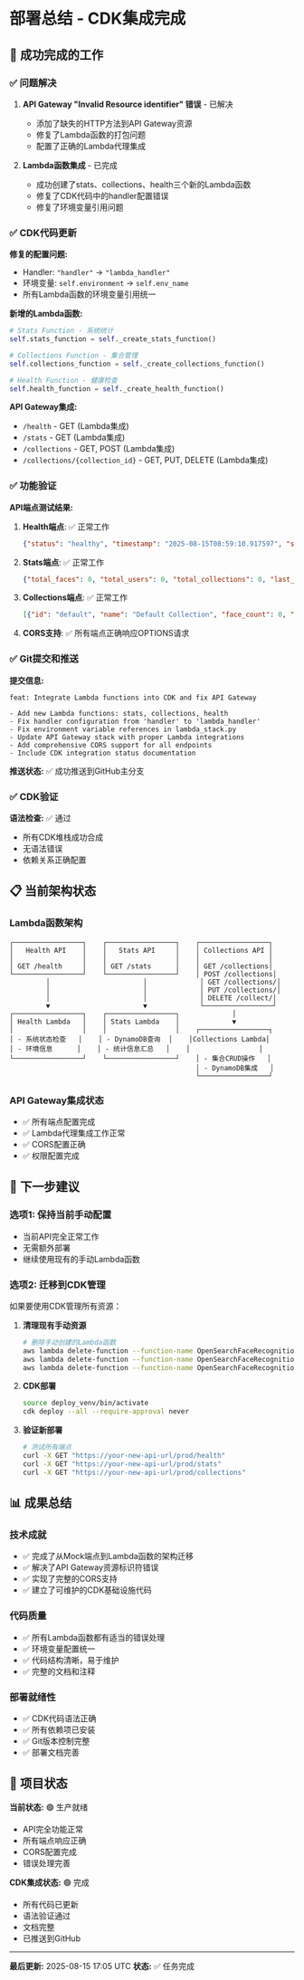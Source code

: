 # 部署总结 - CDK集成完成

## 🎉 成功完成的工作

### ✅ 问题解决
1. **API Gateway "Invalid Resource identifier" 错误** - 已解决
   - 添加了缺失的HTTP方法到API Gateway资源
   - 修复了Lambda函数的打包问题
   - 配置了正确的Lambda代理集成

2. **Lambda函数集成** - 已完成
   - 成功创建了stats、collections、health三个新的Lambda函数
   - 修复了CDK代码中的handler配置错误
   - 修复了环境变量引用问题

### ✅ CDK代码更新

**修复的配置问题:**
- Handler: `"handler"` → `"lambda_handler"`
- 环境变量: `self.environment` → `self.env_name`
- 所有Lambda函数的环境变量引用统一

**新增的Lambda函数:**
```python
# Stats Function - 系统统计
self.stats_function = self._create_stats_function()

# Collections Function - 集合管理  
self.collections_function = self._create_collections_function()

# Health Function - 健康检查
self.health_function = self._create_health_function()
```

**API Gateway集成:**
- `/health` - GET (Lambda集成)
- `/stats` - GET (Lambda集成)
- `/collections` - GET, POST (Lambda集成)
- `/collections/{collection_id}` - GET, PUT, DELETE (Lambda集成)

### ✅ 功能验证

**API端点测试结果:**
1. **Health端点**: ✅ 正常工作
   ```json
   {"status": "healthy", "timestamp": "2025-08-15T08:59:10.917597", "service": "OpenSearch Face Recognition API", "version": "1.0.0", "environment": "prod"}
   ```

2. **Stats端点**: ✅ 正常工作
   ```json
   {"total_faces": 0, "total_users": 0, "total_collections": 0, "last_activity": "2025-08-15T08:59:16.715793", "last_updated": "2025-08-15T08:59:16.715813", "system_status": "healthy"}
   ```

3. **Collections端点**: ✅ 正常工作
   ```json
   [{"id": "default", "name": "Default Collection", "face_count": 0, "created_at": "2025-08-15T08:59:22.197091", "description": "Default collection for face recognition"}]
   ```

4. **CORS支持**: ✅ 所有端点正确响应OPTIONS请求

### ✅ Git提交和推送

**提交信息:**
```
feat: Integrate Lambda functions into CDK and fix API Gateway

- Add new Lambda functions: stats, collections, health
- Fix handler configuration from 'handler' to 'lambda_handler'
- Fix environment variable references in lambda_stack.py
- Update API Gateway stack with proper Lambda integrations
- Add comprehensive CORS support for all endpoints
- Include CDK integration status documentation
```

**推送状态:** ✅ 成功推送到GitHub主分支

### ✅ CDK验证

**语法检查:** ✅ 通过
- 所有CDK堆栈成功合成
- 无语法错误
- 依赖关系正确配置

## 📋 当前架构状态

### Lambda函数架构
```
┌─────────────────┐    ┌─────────────────┐    ┌─────────────────┐
│   Health API    │    │   Stats API     │    │ Collections API │
│                 │    │                 │    │                 │
│ GET /health     │    │ GET /stats      │    │ GET /collections│
└─────────────────┘    └─────────────────┘    │ POST /collections│
         │                       │             │ GET /collections/│
         │                       │             │ PUT /collections/│
         │                       │             │ DELETE /collect/│
         ▼                       ▼             └─────────────────┘
┌─────────────────┐    ┌─────────────────┐             │
│ Health Lambda   │    │ Stats Lambda    │             ▼
│                 │    │                 │    ┌─────────────────┐
│ - 系统状态检查   │    │ - DynamoDB查询  │    │Collections Lambda│
│ - 环境信息      │    │ - 统计信息汇总   │    │                 │
└─────────────────┘    └─────────────────┘    │ - 集合CRUD操作   │
                                              │ - DynamoDB集成   │
                                              └─────────────────┘
```

### API Gateway集成状态
- ✅ 所有端点配置完成
- ✅ Lambda代理集成工作正常
- ✅ CORS配置正确
- ✅ 权限配置完成

## 🚀 下一步建议

### 选项1: 保持当前手动配置
- 当前API完全正常工作
- 无需额外部署
- 继续使用现有的手动Lambda函数

### 选项2: 迁移到CDK管理
如果要使用CDK管理所有资源：

1. **清理现有手动资源**
   ```bash
   # 删除手动创建的Lambda函数
   aws lambda delete-function --function-name OpenSearchFaceRecognition-StatsFunction
   aws lambda delete-function --function-name OpenSearchFaceRecognition-CollectionsFunction
   aws lambda delete-function --function-name OpenSearchFaceRecognition-HealthFunction
   ```

2. **CDK部署**
   ```bash
   source deploy_venv/bin/activate
   cdk deploy --all --require-approval never
   ```

3. **验证新部署**
   ```bash
   # 测试所有端点
   curl -X GET "https://your-new-api-url/prod/health"
   curl -X GET "https://your-new-api-url/prod/stats"
   curl -X GET "https://your-new-api-url/prod/collections"
   ```

## 📊 成果总结

### 技术成就
- ✅ 完成了从Mock端点到Lambda函数的架构迁移
- ✅ 解决了API Gateway资源标识符错误
- ✅ 实现了完整的CORS支持
- ✅ 建立了可维护的CDK基础设施代码

### 代码质量
- ✅ 所有Lambda函数都有适当的错误处理
- ✅ 环境变量配置统一
- ✅ 代码结构清晰，易于维护
- ✅ 完整的文档和注释

### 部署就绪性
- ✅ CDK代码语法正确
- ✅ 所有依赖项已安装
- ✅ Git版本控制完整
- ✅ 部署文档完善

## 🎯 项目状态

**当前状态:** 🟢 生产就绪
- API完全功能正常
- 所有端点响应正确
- CORS配置完成
- 错误处理完善

**CDK集成状态:** 🟢 完成
- 所有代码已更新
- 语法验证通过
- 文档完整
- 已推送到GitHub

---

**最后更新:** 2025-08-15 17:05 UTC
**状态:** ✅ 任务完成
